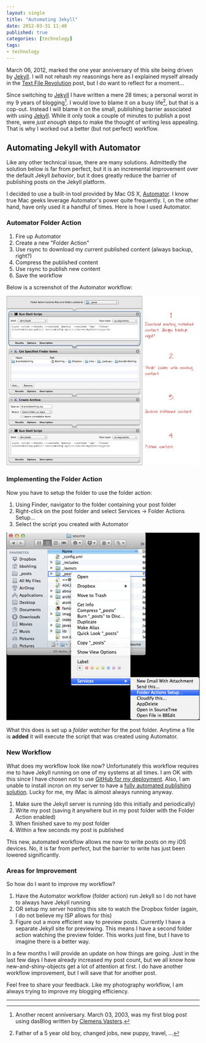 ```yaml
---
layout: single
title: "Automating Jekyll"
date: 2012-03-31 11:40
published: true
categories: [technology]
tags:
- technology
---
```


March 06, 2012, marked the one year anniversary of this site being driven by [Jekyll][jekyll]. I will not rehash my reasonings here as I explained myself already in the [Text File Revolution][revolution] post, but I do want to reflect for a moment...

Since switching to [Jekyll][jekyll] I have written a mere 28 times; a personal worst in my 9 years of blogging[^fn1]. I would love to blame it on a busy life[^fn2], but that is a cop-out. Instead I will blame it on the small, publishing barrier associated with using [Jekyll][jekyll]. While it only took a couple of minutes to publish a post there, were _just enough_ steps to make the thought of writing less appealing. That is why I worked out a better (but not perfect) workflow.

## Automating Jekyll with Automator

Like any other technical issue, there are many solutions. Admittedly the solution below is far from perfect, but it is an incremental improvement over the default Jekyll _behavior_, but it does greatly reduce the barrier of publishing posts on the Jekyll platform.

I decided to use a built-in tool provided by Mac OS X, [Automator][automator]. I know true Mac geeks leverage Automator's power quite frequently. I, on the other hand, have only used it a handful of times. Here is how I used Automator.

### Automator Folder Action

1. Fire up Automator
2. Create a new "Folder Action"
3. Use rsync to download my current published content (always backup, right?)
4. Compress the published content
5. Use rsync to publish new content
6. Save the workflow

Below is a screenshot of the Automator workflow:

![Automator Workflow for Jekyll](/uploads/2012/03/AutomatorJekyllWorkflow.jpg)

### Implementing the Folder Action

Now you have to setup the folder to use the folder action:

1. Using Finder, navigator to the folder containing your post folder
2. Right-click on the post folder and select Services -> Folder Actions Setup...
3. Select the script you created with Automator

![Setting up Folder Action](/uploads/2012/03/FolderActionSetup.png)

What this does is set up a _folder watcher_ for the post folder. Anytime a file is __added__ it will execute the script that was created using Automator.

### New Workflow

What does my workflow look like now? Unfortunately this workflow requires me to have Jekyll running on one of my systems at all times. I am OK with this since I have chosen not to use [GitHub for my deployment][gdeploy]. Also, I am unable to install incron on my server to have a [fully automated publishing solution][tyler]. Lucky for me, my iMac is almost always running anyway.

1. Make sure the Jekyll server is running (do this initially and periodically)
2. Write my post (saving it anywhere but in my post folder with the Folder Action enabled)
3. When finished save to my post folder
4. Within a few seconds my post is published

This new, automated workflow allows me now to write posts on my iOS devices. No, it is far from perfect, but the barrier to write has just been lowered significantly.

### Areas for Improvement

So how do I want to improve my workflow? 

1. Have the Automator workflow (folder action) run Jekyll so I do not have to always have Jekyll running
2. OR setup my server hosting this site to watch the Dropbox folder (again, I do not believe my ISP allows for this)
3. Figure out a more efficient way to preview posts. Currently I have a separate Jekyll site for previewing. This means I have a second folder action watching the preview folder. This works just fine, but I have to imagine there is a better way.

In a few months I will provide an update on how things are going. Just in the last few days I have already increased my post count, but we all know how new-and-shiny-objects get a lot of attention at first. I do have another workflow improvement, but I will save that for another post.

Feel free to share your feedback. Like my photography workflow, I am always trying to improve my blogging efficiency.

---
[^fn1]: Another recent anniversary. March 03, 2003, was my first blog post using dasBlog written by [Clemens Vasters][vasters].
[^fn2]: Father of a 5 year old boy, changed jobs, new puppy, travel, ...

[jekyll]: http://jekyllrb.com/ "Jekyll"
[revolution]: /2011/03/Text-File-Revolution/ "Text File Revolution by Brandon Bohling"
[vasters]: http://vasters.com/clemensv/default.aspx "Clemens Vasters"
[automator]: http://en.wikipedia.org/wiki/Automator_(software) "Automator - Mac OS X"
[gdeploy]: https://github.com/mojombo/jekyll/wiki/Deployment "Jekyll Deployment Options"
[tyler]: http://clickontyler.com/blog/2011/11/publishing-your-blog-with-dropbox-and-jekyll/ "Publishing Your Blog with Dropbox and Jekyll"